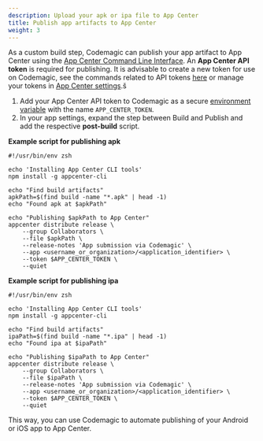 ```yaml
---
description: Upload your apk or ipa file to App Center
title: Publish app artifacts to App Center
weight: 3
---
```


As a custom build step, Codemagic can publish your app artifact to App Center using the [App Center Command Line Interface](https://github.com/microsoft/appcenter-cli). An **App Center API token** is required for publishing. It is advisable to create a new token for use on Codemagic, see the commands related to API tokens [here](https://github.com/microsoft/appcenter-cli#commands) or manage your tokens in [App Center settings](https://appcenter.ms/settings/apitokens).š

1. Add your App Center API token to Codemagic as a secure [environment variable](../building/environment-variables) with the name `APP_CENTER_TOKEN`.
2. In your app settings, expand the step between Build and Publish and add the respective **post-build** script.

**Example script for publishing apk**
```
#!/usr/bin/env zsh

echo 'Installing App Center CLI tools'
npm install -g appcenter-cli

echo "Find build artifacts"
apkPath=$(find build -name "*.apk" | head -1)
echo "Found apk at $apkPath"

echo "Publishing $apkPath to App Center"
appcenter distribute release \
    --group Collaborators \
    --file $apkPath \
    --release-notes 'App submission via Codemagic' \
    --app <username_or_organization>/<application_identifier> \
    --token $APP_CENTER_TOKEN \
    --quiet
```

**Example script for publishing ipa**
```
#!/usr/bin/env zsh
​
echo 'Installing App Center CLI tools'
npm install -g appcenter-cli
​
echo "Find build artifacts"
ipaPath=$(find build -name "*.ipa" | head -1)
echo "Found ipa at $ipaPath"
​
echo "Publishing $ipaPath to App Center"
appcenter distribute release \
    --group Collaborators \
    --file $ipaPath \
    --release-notes 'App submission via Codemagic' \
    --app <username_or_organization>/<application_identifier> \
    --token $APP_CENTER_TOKEN \
    --quiet
```

This way, you can use Codemagic to automate publishing of your Android or iOS app to App Center.